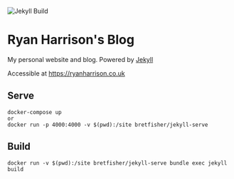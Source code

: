![Jekyll Build](https://github.com/raharrison/ryanharrison.co.uk/workflows/Jekyll%20site%20CI/badge.svg)

# Ryan Harrison's Blog

My personal website and blog. Powered by [Jekyll](https://jekyllrb.com/)

Accessible at <https://ryanharrison.co.uk>

## Serve

```plain
docker-compose up
or
docker run -p 4000:4000 -v $(pwd):/site bretfisher/jekyll-serve
```

## Build

```plain
docker run -v $(pwd):/site bretfisher/jekyll-serve bundle exec jekyll build
```
